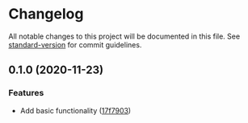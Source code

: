 # Changelog

All notable changes to this project will be documented in this file. See [standard-version](https://github.com/conventional-changelog/standard-version) for commit guidelines.

## 0.1.0 (2020-11-23)


### Features

* Add basic functionality ([17f7903](https://github.com/accessible-components/tag-input/commit/17f79035f11547d06ea94095c5726b256e2e583f))
